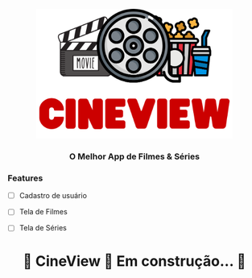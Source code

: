 <p align="center">
  <img src="logo_full.png" width="390" title="hover text">
 
</p>

<h3 align="center">O Melhor App de Filmes & Séries</h3>


### Features

- [ ] Cadastro de usuário
- [ ] Tela de Filmes
- [ ] Tela de Séries


<h1 align="center"> 
	🚧  CineView 🚀 Em construção...  🚧
</h1>
